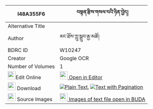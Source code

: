 |I48A355F6|བསྟན་རྩིས་གསལ་བའི་ཉིན་བྱེད། 
| --- | --- 
|Alternative Title |
|Author| མང་ཐོས་ཀླུ་སྒྲུབ་རྒྱ་མཚོ།
|BDRC ID | W10247
|Creator | Google OCR
|Number of Volumes| 1
|<img width="25" src="https://img.icons8.com/color/25/000000/edit-property.png">Edit Online| [<img width="25" src="https://avatars.githubusercontent.com/u/45091458?s=200&v=4"> Open in Editor](http://editor.openpecha.org/I48A355F6)
|<img width="25" src="https://img.icons8.com/fluent/48/000000/download-2.png"/>  Download | [![](https://img.icons8.com/color/20/000000/txt.png)Plain Text](https://github.com/Openpecha/I48A355F6/releases/download/v1/tentsi_salwa_i_nyinje_plain_I48A355F6.zip), [![](https://img.icons8.com/color/20/000000/txt.png)Text with Pagination](https://github.com/Openpecha/I48A355F6/releases/download/v1/tentsi_salwa_i_nyinje_pages_I48A355F6.zip)
|<img width="25" src="https://img.icons8.com/plasticine/100/000000/pictures-folder.png"/>  Source Images | [<img width="25" src="https://library.bdrc.io/icons/BUDA-small.svg"> Images of text file open in BUDA](https://library.bdrc.io/show/bdr:W10247)